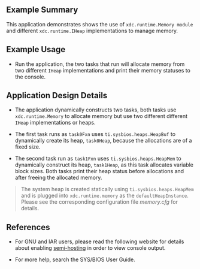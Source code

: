 ## Example Summary

This application demonstrates shows the use of `xdc.runtime.Memory module`
and different `xdc.runtime.IHeap` implementations to manage memory.

## Example Usage

* Run the application, the two tasks that run will allocate memory from two
different `IHeap` implementations and print their memory statuses to the
console.

## Application Design Details

* The application dynamically constructs two tasks, both tasks use
`xdc.runtime.Memory` to allocate memory but use two different different
`IHeap` implementations or heaps.

* The first task runs as `task0Fxn` uses `ti.sysbios.heaps.HeapBuf` to
dynamically create its heap, `task0Heap`, because the allocations are of
a fixed size.

* The second task run as `task1Fxn` uses `ti.sysbios.heaps.HeapMem` to
dynamically construct its heap, `task1Heap`, as this task allocates variable
block sizes. Both tasks print their heap status before allocations and after freeing the allocated memory.

> The system heap is created statically using `ti.sysbios.heaps.HeapMem` and is
plugged into `xdc.runtime.memory` as the `defaultHeapInstance`. Please see
the corresponding configuration file *memory.cfg* for details.

## References
* For GNU and IAR users, please read the following website for details about
enabling [semi-hosting](http://processors.wiki.ti.com/index.php/TI-RTOS_Examples_SemiHosting)
in order to view console output.

* For more help, search the SYS/BIOS User Guide.
